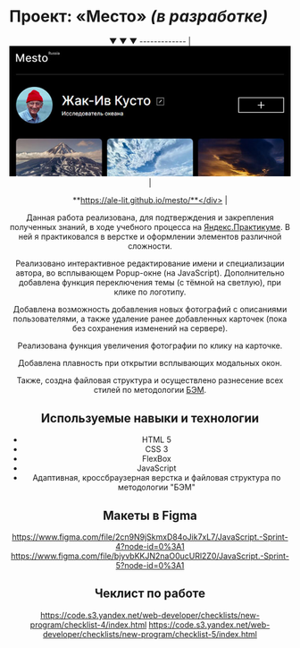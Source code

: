 # Проект: «Место» *(в разработке)*

<div align="center">

▼ ▼ ▼
------------- |
<a href="https://ale-lit.github.io/mesto/"><img src="https://github.com/ale-lit/ale-lit/blob/main/screens/mesto.jpg" alt="Место"></a>
| <div align="center">**https://ale-lit.github.io/mesto/**</div> |

</div>

Данная работа реализована, для подтверждения и закрепления полученных знаний, в ходе учебного процесса на [Яндекс.Практикуме](https://practicum.yandex.ru/ "Сервис онлайн-образования от Яндекса"). В ней я практиковался в верстке и оформлении элементов различной сложности.

Реализовано интерактивное редактирование имени и специализации автора, во всплывающем Popup-окне (на JavaScript). Дополнительно добавлена функция переключения темы (с тёмной на светлую), при клике по логотипу.

Добавлена возможность добавления новых фотографий с описаниями пользователями, а также удаление ранее добавленных карточек (пока без сохранения изменений на сервере).

Реализована функция увеличения фотографии по клику на карточке.

Добавлена плавность при открытии всплывающих модальных окон.

Также, создна файловая структура и осуществлено разнесение всех стилей по методологии [БЭМ](https://ru.bem.info/ "Методология созданная в Яндексе для удобной разработки сайтов").

## Используемые навыки и технологии
* HTML 5
* CSS 3
* FlexBox
* JavaScript
* Адаптивная, кроссбраузерная верстка и файловая структура по методологии "БЭМ"

## Макеты в Figma
https://www.figma.com/file/2cn9N9jSkmxD84oJik7xL7/JavaScript.-Sprint-4?node-id=0%3A1
https://www.figma.com/file/bjyvbKKJN2naO0ucURl2Z0/JavaScript.-Sprint-5?node-id=0%3A1

## Чеклист по работе
https://code.s3.yandex.net/web-developer/checklists/new-program/checklist-4/index.html
https://code.s3.yandex.net/web-developer/checklists/new-program/checklist-5/index.html
